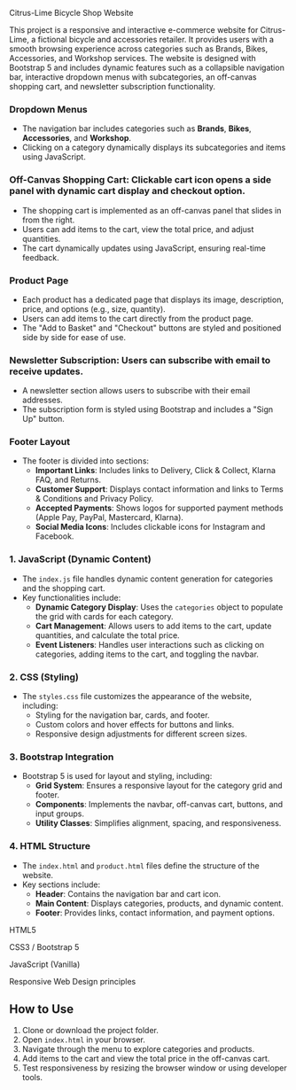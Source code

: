 <!-- Project Title -->
Citrus-Lime Bicycle Shop Website

<!-- Overview -->
This project is a responsive and interactive e-commerce website for Citrus-Lime, a fictional bicycle and accessories retailer. It provides users with a smooth browsing experience across categories such as Brands, Bikes, Accessories, and Workshop services. The website is designed with Bootstrap 5 and includes dynamic features such as a collapsible navigation bar, interactive dropdown menus with subcategories, an off-canvas shopping cart, and newsletter subscription functionality.

<!-- Key Features -->
### Dropdown Menus
- The navigation bar includes categories such as **Brands**, **Bikes**, **Accessories**, and **Workshop**.
- Clicking on a category dynamically displays its subcategories and items using JavaScript.

### Off-Canvas Shopping Cart: Clickable cart icon opens a side panel with dynamic cart display and checkout option.
- The shopping cart is implemented as an off-canvas panel that slides in from the right.
- Users can add items to the cart, view the total price, and adjust quantities.
- The cart dynamically updates using JavaScript, ensuring real-time feedback.

### Product Page
- Each product has a dedicated page that displays its image, description, price, and options (e.g., size, quantity).
- Users can add items to the cart directly from the product page.
- The "Add to Basket" and "Checkout" buttons are styled and positioned side by side for ease of use.

### Newsletter Subscription: Users can subscribe with email to receive updates.
- A newsletter section allows users to subscribe with their email addresses.
- The subscription form is styled using Bootstrap and includes a "Sign Up" button.

### Footer Layout
- The footer is divided into sections:
  - **Important Links**: Includes links to Delivery, Click & Collect, Klarna FAQ, and Returns.
  - **Customer Support**: Displays contact information and links to Terms & Conditions and Privacy Policy.
  - **Accepted Payments**: Shows logos for supported payment methods (Apple Pay, PayPal, Mastercard, Klarna).
  - **Social Media Icons**: Includes clickable icons for Instagram and Facebook.


<!-- Code Functionalities -->
### **1. JavaScript (Dynamic Content)**
- The `index.js` file handles dynamic content generation for categories and the shopping cart.
- Key functionalities include:
  - **Dynamic Category Display**: Uses the `categories` object to populate the grid with cards for each category.
  - **Cart Management**: Allows users to add items to the cart, update quantities, and calculate the total price.
  - **Event Listeners**: Handles user interactions such as clicking on categories, adding items to the cart, and toggling the navbar.

### **2. CSS (Styling)**
- The `styles.css` file customizes the appearance of the website, including:
  - Styling for the navigation bar, cards, and footer.
  - Custom colors and hover effects for buttons and links.
  - Responsive design adjustments for different screen sizes.

### **3. Bootstrap Integration**
- Bootstrap 5 is used for layout and styling, including:
  - **Grid System**: Ensures a responsive layout for the category grid and footer.
  - **Components**: Implements the navbar, off-canvas cart, buttons, and input groups.
  - **Utility Classes**: Simplifies alignment, spacing, and responsiveness.

### **4. HTML Structure**
- The `index.html` and `product.html` files define the structure of the website.
- Key sections include:
  - **Header**: Contains the navigation bar and cart icon.
  - **Main Content**: Displays categories, products, and dynamic content.
  - **Footer**: Provides links, contact information, and payment options.

<!-- Built With -->
HTML5

CSS3 / Bootstrap 5

JavaScript (Vanilla)

Responsive Web Design principles

## How to Use
1. Clone or download the project folder.
2. Open `index.html` in your browser.
3. Navigate through the menu to explore categories and products.
4. Add items to the cart and view the total price in the off-canvas cart.
5. Test responsiveness by resizing the browser window or using developer tools.